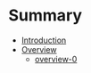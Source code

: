 # Summary

* [Introduction](README.md)
* [Overview](overview.md)
   * [overview-0](overview-00.md)

